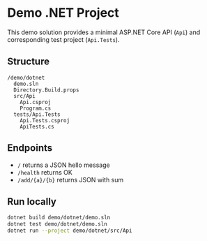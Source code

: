 # Demo .NET Project

This demo solution provides a minimal ASP.NET Core API (`Api`) and corresponding test project (`Api.Tests`).

## Structure
```
/demo/dotnet
  demo.sln
  Directory.Build.props
  src/Api
    Api.csproj
    Program.cs
  tests/Api.Tests
    Api.Tests.csproj
    ApiTests.cs
```

## Endpoints
- `/` returns a JSON hello message
- `/health` returns OK
- `/add/{a}/{b}` returns JSON with sum

## Run locally
```bash
dotnet build demo/dotnet/demo.sln
dotnet test demo/dotnet/demo.sln
dotnet run --project demo/dotnet/src/Api
```
